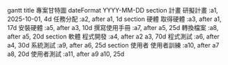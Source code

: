 gantt
    title 專案甘特圖
    dateFormat  YYYY-MM-DD
    section 計畫
    研擬計畫          :a1, 2025-10-01, 4d
    任務分配          :a2, after a1, 1d
    section 硬體
    取得硬體          :a3, after a1, 17d
    安裝硬體          :a5, after a3, 10d
    撰寫使用手冊      :a7, after a5, 25d
    轉換檔案          :a8, after a5, 20d
    section 軟體
    程式開發          :a4, after a2 a3, 70d
    程式測試          :a6, after a4, 30d
    系統測試          :a9, after a6, 25d
    section 使用者
    使用者訓練        :a10, after a7 a8, 20d
    使用者測試        :a11, after a9 a10, 25d
